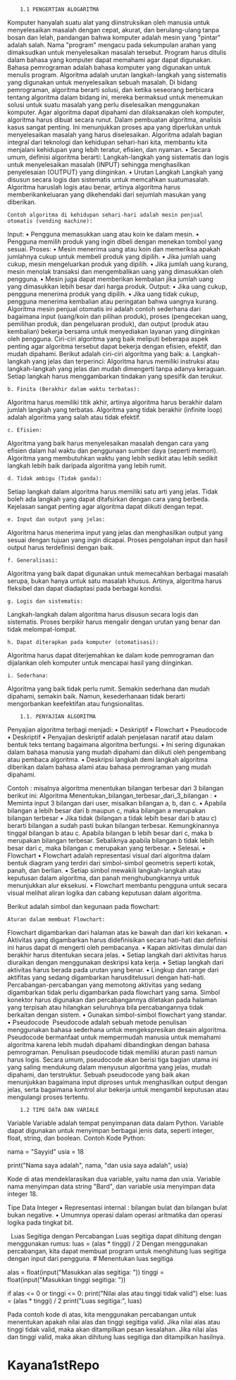         1.1 PENGERTIAN ALOGARITMA
Komputer hanyalah suatu alat yang diinstruksikan oleh manusia untuk menyelesaikan masalah dengan cepat, akurat, dan berulang-ulang tanpa bosan dan lelah, pandangan bahwa komputer adalah mesin yang "pintar" adalah salah. Nama "program" mengacu pada sekumpulan arahan yang dimaksudkan untuk menyelesaikan masalah tersebut. Program harus ditulis dalam bahasa yang komputer dapat memahami agar dapat digunakan. Bahasa pemrograman adalah bahasa komputer yang digunakan untuk menulis program. Algoritma adalah urutan langkah-langkah yang sistematis yang digunakan untuk menyelesaikan sebuah masalah. Di bidang pemrograman, algoritma berarti solusi, dan ketika seseorang berbicara tentang algoritma dalam bidang ini, mereka bermaksud untuk menemukan solusi untuk suatu masalah yang perlu diselesaikan menggunakan komputer. Agar algoritma dapat dipahami dan dilaksanakan oleh komputer, algoritma harus dibuat secara runut. Dalam pembuatan algoritma, analisis kasus sangat penting. Ini menunjukkan proses apa yang diperlukan untuk menyelesaikan masalah yang harus diselesaikan.
Algoritma adalah bagian integral dari teknologi dan kehidupan sehari-hari kita, membantu kita menjalani kehidupan yang lebih teratur, efisien, dan nyaman.
    • Secara umum, definisi algoritma berarti: Langkah-langkah yang sistematis dan logis untuk menyelesaikan masalah (INPUT) sehingga menghasilkan penyelesaian (OUTPUT) yang diinginkan.
    • Urutan Langkah Langkah yang disusun secara logis dan sistematis untuk memcahkan suatumasalah. Algoritma haruslah logis atau benar, artinya algoritma harus memberikankeluaran yang dikehendaki dari sejumlah masukan yang diberikan.

	Contoh algoritma di kehidupan sehari-hari adalah mesin penjual otomatis (vending machine):
Input:
    • Pengguna memasukkan uang atau koin ke dalam mesin.
    • Pengguna memilih produk yang ingin dibeli dengan menekan tombol yang sesuai.
Proses:
    • Mesin menerima uang atau koin dan memeriksa apakah jumlahnya cukup untuk membeli produk yang dipilih.
    • Jika jumlah uang cukup, mesin mengeluarkan produk yang dipilih.
    • Jika jumlah uang kurang, mesin menolak transaksi dan mengembalikan uang yang dimasukkan oleh pengguna.
    • Mesin juga dapat memberikan kembalian jika jumlah uang yang dimasukkan lebih besar dari harga produk.
Output:
    • Jika uang cukup, pengguna menerima produk yang dipilih.
    • Jika uang tidak cukup, pengguna menerima kembalian atau peringatan bahwa uangnya kurang.
Algoritma mesin penjual otomatis ini adalah contoh sederhana dari bagaimana input (uang/koin dan pilihan produk), proses (pengecekan uang, pemilihan produk, dan pengeluaran produk), dan output (produk atau kembalian) bekerja bersama untuk menyediakan layanan yang diinginkan oleh pengguna.
Ciri-ciri algoritma yang baik meliputi beberapa aspek penting agar algoritma tersebut dapat bekerja dengan efisien, efektif, dan mudah dipahami. Berikut adalah ciri-ciri algoritma yang baik:
    a. Langkah-langkah yang jelas dan terperinci:
Algoritma harus memiliki instruksi atau langkah-langkah yang jelas dan mudah dimengerti tanpa adanya keraguan. Setiap langkah harus menggambarkan tindakan yang spesifik dan terukur.

    b. Finita (Berakhir dalam waktu terbatas):
Algoritma harus memiliki titik akhir, artinya algoritma harus berakhir dalam jumlah langkah yang terbatas. Algoritma yang tidak berakhir (infinite loop) adalah algoritma yang salah atau tidak efektif.

    c. Efisien:
Algoritma yang baik harus menyelesaikan masalah dengan cara yang efisien dalam hal waktu dan penggunaan sumber daya (seperti memori). Algoritma yang membutuhkan waktu yang lebih sedikit atau lebih sedikit langkah lebih baik daripada algoritma yang lebih rumit.

    d. Tidak ambigu (Tidak ganda):
Setiap langkah dalam algoritma harus memiliki satu arti yang jelas. Tidak boleh ada langkah yang dapat ditafsirkan dengan cara yang berbeda. Kejelasan sangat penting agar algoritma dapat diikuti dengan tepat.

    e. Input dan output yang jelas:
Algoritma harus menerima input yang jelas dan menghasilkan output yang sesuai dengan tujuan yang ingin dicapai. Proses pengolahan input dan hasil output harus terdefinisi dengan baik.

    f. Generalisasi:
Algoritma yang baik dapat digunakan untuk memecahkan berbagai masalah serupa, bukan hanya untuk satu masalah khusus. Artinya, algoritma harus fleksibel dan dapat diadaptasi pada berbagai kondisi.

    g. Logis dan sistematis:
Langkah-langkah dalam algoritma harus disusun secara logis dan sistematis. Proses berpikir harus mengalir dengan urutan yang benar dan tidak melompat-lompat.

    h. Dapat diterapkan pada komputer (otomatisasi):
Algoritma harus dapat diterjemahkan ke dalam kode pemrograman dan dijalankan oleh komputer untuk mencapai hasil yang diinginkan.

    i. Sederhana:
Algoritma yang baik tidak perlu rumit. Semakin sederhana dan mudah dipahami, semakin baik. Namun, kesederhanaan tidak berarti mengorbankan keefektifan atau fungsionalitas.

        1.1. PENYAJIAN ALGORITMA
Penyajian algoritma terbagi menjadi:
    • Deskriptif
    • Flowchart
    • Pseudocode
    • Deskriptif
    • Penyajian deskriptif adalah penjelasan naratif atau dalam bentuk teks tentang bagaimana algoritma berfungsi.
    • Ini sering digunakan dalam bahasa manusia yang mudah dipahami dan diikuti oleh pengembang atau pembaca algoritma.
    • Deskripsi langkah demi langkah algoritma diberikan dalam bahasa alami atau bahasa pemrograman yang mudah dipahami.

Contoh : misalnya algoritma menentukan bilangan terbesar dari 3 bilangan berikut ini: Algoritma Menentukan_bilangan_terbesar_dari_3_bilangan :
    • Meminta input 3 bilangan dari user, misalkan bilangan a, b, dan c.
    • Apabila bilangan a lebih besar dari b maupun c, maka bilangan a merupakan bilangan terbesar
    • Jika tidak (bilangan a tidak lebih besar dari b atau c) berarti bilangan a sudah pasti bukan bilangan terbesar. Kemungkinannya tinggal bilangan b atau c. Apabila bilangan b lebih besar dari c, maka b merupakan bilangan terbesar. Sebaliknya apabila bilangan b tidak lebih besar dari c, maka bilangan c merupakan yang terbesar.
    • Selesai.
    • Flowchart 
    • Flowchart adalah representasi visual dari algoritma dalam bentuk diagram yang terdiri dari simbol-simbol geometris seperti kotak, panah, dan berlian.
    • Setiap simbol mewakili langkah-langkah atau keputusan dalam algoritma, dan panah menghubungkannya untuk menunjukkan alur eksekusi.
    • Flowchart membantu pengguna untuk secara visual melihat aliran logika dan cabang keputusan dalam algoritma.

Berikut adalah simbol dan kegunaan pada flowchart:
	
	Aturan dalam membuat Flowchart:
Flowchart digambarkan dari halaman atas ke bawah dan dari kiri kekanan.
    • Aktivitas yang digambarkan harus didefinisikan secara hati-hati dan definisi ini harus dapat di mengerti oleh pembacanya.
    • Kapan aktivitas dimulai dan berakhir harus ditentukan secara jelas.
    • Setiap langkah dari aktivitas harus diuraikan dengan menggunakan deskripsi kata kerja.
    • Setiap langkah dari aktivitas harus berada pada urutan yang benar.
    • Lingkup dan range dari aktifitas yang sedang digambarkan harusditelusuri dengan hati-hati. Percabangan-percabangan yang memotong aktivitas yang sedang digambarkan tidak perlu digambarkan pada flowchart yang sama. Simbol konektor harus digunakan dan percabangannya diletakan pada halaman yang terpisah atau hilangkan seluruhnya bila percabangannya tidak berkaitan dengan sistem.
    • Gunakan simbol-simbol flowchart yang standar.
    • Pseudocode 
	Pseudocode adalah sebuah metode penulisan menggunakan bahasa sederhana untuk mengekspresikan desain algoritma. Pseudocode bermanfaat untuk mempermudah manusia untuk memahami algoritma karena lebih mudah dipahami dibandingkan dengan bahasa pemrograman. Penulisan pseudocode tidak memiliki aturan pasti namun harus logis. 
	Secara umum, pseudocode akan berisi tiga bagian utama ini yang saling mendukung dalam menyusun algoritma yang jelas, mudah dipahami, dan terstruktur. Sebuah pseudocode yang baik akan menunjukkan bagaimana input diproses untuk menghasilkan output dengan jelas, serta bagaimana kontrol alur bekerja untuk mengambil keputusan atau mengulangi proses tertentu.

        1.2 TIPE DATA DAN VARIALE

Variable
Variable adalah tempat penyimpanan data dalam Python. Variable dapat digunakan untuk menyimpan berbagai jenis data, seperti integer, float, string, dan boolean.
Contoh Kode Python:

nama = "Sayyid"
usia = 18

print("Nama saya adalah", nama, "dan usia saya adalah", usia)

Kode di atas mendeklarasikan dua variable, yaitu nama dan usia. Variable nama menyimpan data string "Bard", dan variable usia menyimpan data integer 18.


Tipe Data Integer
    • Representasi internal : bilangan bulat dan bilangan bulat bukan negative.
    • Umumnya operasi dalam operasi aritmatika dan operasi logika pada tingkat bit.

 
	Luas Segitiga dengan Percabangan
Luas segitiga dapat dihitung dengan menggunakan rumus:
luas = (alas * tinggi) / 2
Dengan menggunakan percabangan, kita dapat membuat program untuk menghitung luas segitiga dengan input dari pengguna.
	# Menentukan luas segitiga

alas = float(input("Masukkan alas segitiga: "))
tinggi = float(input("Masukkan tinggi segitiga: "))

if alas <= 0 or tinggi <= 0:
    print("Nilai alas atau tinggi tidak valid")
else:
    luas = (alas * tinggi) / 2
    print("Luas segitiga:", luas)

Pada contoh kode di atas, kita menggunakan percabangan untuk menentukan apakah nilai alas dan tinggi segitiga valid. Jika nilai alas atau tinggi tidak valid, maka akan ditampilkan pesan kesalahan. Jika nilai alas dan tinggi valid, maka akan dihitung luas segitiga dan ditampilkan hasilnya.

# Kayana1stRepo
